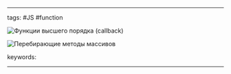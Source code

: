 ____

tags: #JS #function 

![Функции высшего порядка (callback)](https://www.youtube.com/watch?v=C1i1zRVIils)

![Перебирающие методы массивов](https://www.youtube.com/watch?v=AmjpM4QosxY)

keywords:

_____

